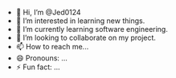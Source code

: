 - 👋 Hi, I’m @Jed0124
- 👀 I’m interested in learning new things.
- 🌱 I’m currently learning software engineering.
- 💞️ I’m looking to collaborate on my project.
- 📫 How to reach me...
- 😄 Pronouns: ...
- ⚡ Fun fact: ...

<!---
Jed0124/Jed0124 is a ✨ special ✨ repository because its `README.md` (this file) appears on your GitHub profile.
You can click the Preview link to take a look at your changes.
--->
